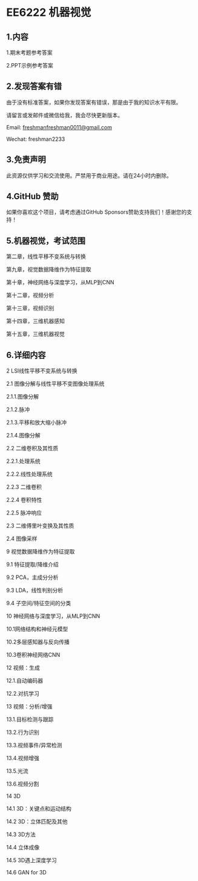 # EE6222 机器视觉

## 1.内容

1.期末考题参考答案

2.PPT示例参考答案



## 2.发现答案有错

由于没有标准答案，如果你发现答案有错误，那是由于我的知识水平有限。

请留言或发邮件或微信给我，我会尽快更新版本。

Email: freshmanfreshman0011@gmail.com

Wechat: freshman2233

## 3.免责声明

此资源仅供学习和交流使用。严禁用于商业用途。请在24小时内删除。

## 4.GitHub 赞助

如果你喜欢这个项目，请考虑通过GitHub Sponsors赞助支持我们！感谢您的支持！

## 5.机器视觉，考试范围

第二章，线性平移不变系统与转换

第九章，视觉数据降维作为特征提取

第十章，神经网络与深度学习，从MLP到CNN

第十二章，视频分析

第十三章，视频识别

第十四章，三维机器感知

第十五章，三维机器视觉



## 6.详细内容

2 LSI线性平移不变系统与转换

2.1 图像分解与线性平移不变图像处理系统 

2.1.1.图像分解

2.1.2.脉冲 

2.1.3.平移和放大缩小脉冲

2.1.4.图像分解 





2.2 二维卷积及其性质 

2.2.1.处理系统 

2.2.2.线性处理系统

2.2.3 二维卷积 

2.2.4 卷积特性 

2.2.5 脉冲响应 





2.3 二维傅里叶变换及其性质 

2.4 图像采样 



9 视觉数据降维作为特征提取

9.1 特征提取/降维介绍

9.2 PCA，主成分分析

9.3 LDA，线性判别分析

9.4 子空间/特征空间的分类



10 神经网络与深度学习，从MLP到CNN

10.1网络结构和神经元模型

10.2多层感知器与反向传播

10.3卷积神经网络CNN



12 视频：生成

12.1.自动编码器

12.2.对抗学习



13 视频：分析/增强 

13.1.目标检测与跟踪

13.2.行为识别  

13.3.视频事件/异常检测

13.4.视频增强

13.5.光流

13.6.视频分割



14 3D

14.1 3D：关键点和运动结构

14.2 3D：立体匹配及其他

14.3 3D方法

14.4 立体成像

14.5 3D遇上深度学习

14.6 GAN for 3D

